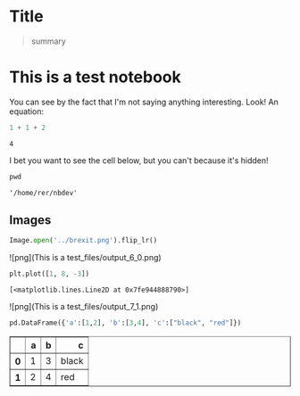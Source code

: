 # Title
> summary


# This is a test notebook

You can see by the fact that I'm not saying anything interesting.  Look!  An equation:

```python
1 + 1 + 2 
```




    4



I bet you want to see the cell below, but you can't because it's hidden!

```python
pwd
```




    '/home/rer/nbdev'



## Images

```python
Image.open('../brexit.png').flip_lr()
```




![png](This is a test_files/output_6_0.png)



```python
plt.plot([1, 8, -3])
```




    [<matplotlib.lines.Line2D at 0x7fe944888790>]




![png](This is a test_files/output_7_1.png)


```python
pd.DataFrame({'a':[1,2], 'b':[3,4], 'c':["black", "red"]})
```




<div>
<style scoped>
    .dataframe tbody tr th:only-of-type {
        vertical-align: middle;
    }

    .dataframe tbody tr th {
        vertical-align: top;
    }

    .dataframe thead th {
        text-align: right;
    }
</style>
<table border="1" class="dataframe">
  <thead>
    <tr style="text-align: right;">
      <th></th>
      <th>a</th>
      <th>b</th>
      <th>c</th>
    </tr>
  </thead>
  <tbody>
    <tr>
      <th>0</th>
      <td>1</td>
      <td>3</td>
      <td>black</td>
    </tr>
    <tr>
      <th>1</th>
      <td>2</td>
      <td>4</td>
      <td>red</td>
    </tr>
  </tbody>
</table>
</div>


